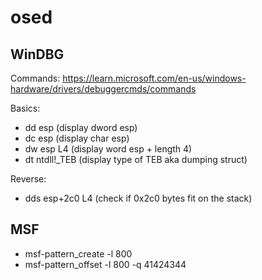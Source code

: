# osed

## WinDBG

Commands: https://learn.microsoft.com/en-us/windows-hardware/drivers/debuggercmds/commands

Basics:

* dd esp (display dword esp)
* dc esp (display char esp)
* dw esp L4 (display word esp + length 4)
* dt ntdll!_TEB (display type of TEB aka dumping struct)

Reverse:

* dds esp+2c0 L4 (check if 0x2c0 bytes fit on the stack)
## MSF
* msf-pattern_create -l 800
* msf-pattern_offset -l 800 -q 41424344
